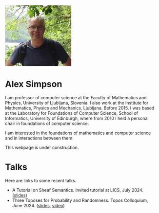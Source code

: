 ![Picture](small-pic.jpeg)

# Alex Simpson

I am professor of computer science at the Faculty of Mathematics and Physics, University of Ljubljana, Slovenia.  I also work at the Institute for Mathematics, Physics and Mechanics, Ljubljana. 
Before 2015, I was based at the Laboratory for Foundations of Computer Science, School of Informatics, University of Edinburgh, where from 2010 I held a personal chair in foundations of computer science.

I am interested in the foundations of mathematics and computer science and in interactions between them.

This webpage is under construction.

# Talks

Here are links to some recent talks.

- A Tutorial on Sheaf Semantics. Invited tutorial at LICS, July  2024. ([slides](Talks/TutorialOnSheafSemantics.pdf))
- Three Toposes for  Probability and Randomness. Topos Colloquium, June 2024. ([slides](Talks/ThreeToposes.pdf), [video](https://www.youtube.com/watch?v=Y1RkPhwJ0Mo))

